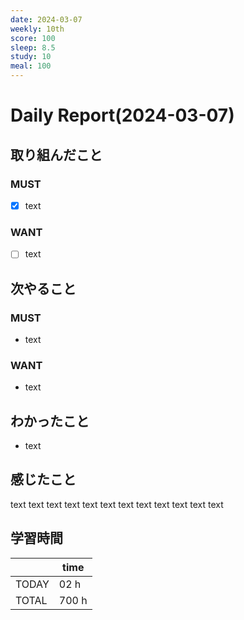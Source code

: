 ```yaml
---
date: 2024-03-07
weekly: 10th
score: 100
sleep: 8.5
study: 10
meal: 100
---
```

# Daily Report(2024-03-07)
## 取り組んだこと
### MUST
- [x] text
### WANT
- [ ] text
## 次やること
### MUST
- text
### WANT
- text
## わかったこと
- text
## 感じたこと
text text text text text text text text text text text text
## 学習時間
|       | time  | 
| ----- | ----- |
| TODAY | 02 h |
| TOTAL | 700 h |